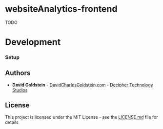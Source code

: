 # websiteAnalytics-frontend

TODO

# Development

### Setup

## Authors

* **David Goldstein** - [DavidCharlesGoldstein.com](http://www.davidcharlesgoldstein.com/) - [Decipher Technology Studios](http://deciphernow.com/)

## License

This project is licensed under the MIT License - see the [LICENSE.md](LICENSE.md) file for details
